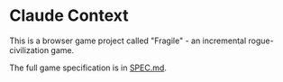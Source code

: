 # Claude Context

This is a browser game project called "Fragile" - an incremental rogue-civilization game.

The full game specification is in [SPEC.md](./SPEC.md).
